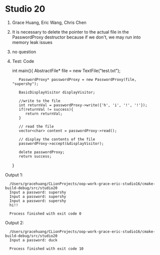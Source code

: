 # Studio 20
1. Grace Huang, Eric Wang, Chris Chen
2. It is necessary to delete the pointer to the actual file in the PasswordProxy destructor because
   if we don't, we may run into memory leak issues
3. no question 
4. Test: Code


      int main(){
          AbstractFile* file = new TextFile("test.txt");

          PasswordProxy* passwordProxy = new PasswordProxy(file, "supershy");
      
          BasicDisplayVisitor displayVisitor;
      
          //write to the file
          int returnVal = passwordProxy->write({'h', 'i', '!', '!'});
          if(returnVal != success){
             return returnVal;
          }

          // read the file
          vector<char> content = passwordProxy->read();
      
          // display the contents of the file
          passwordProxy->accept(&displayVisitor);

          delete passwordProxy;
          return success;
      }

Output 1:

      /Users/gracehuang/CLionProjects/oop-work-grace-eric-studio16/cmake-build-debug/src/studio20
      Input a password: supershy
      Input a password: supershy
      Input a password: supershy
      hi!!
      
      Process finished with exit code 0

Output 2: 

      /Users/gracehuang/CLionProjects/oop-work-grace-eric-studio16/cmake-build-debug/src/studio20
      Input a password: duck
      
      Process finished with exit code 10
